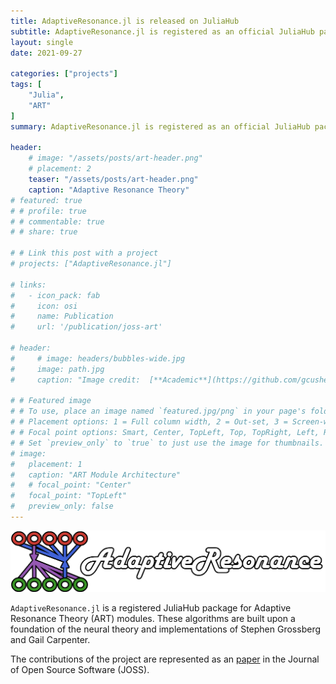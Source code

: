 ```yaml
---
title: AdaptiveResonance.jl is released on JuliaHub
subtitle: AdaptiveResonance.jl is registered as an official JuliaHub package at version 0.1.0
layout: single
date: 2021-09-27

categories: ["projects"]
tags: [
    "Julia",
    "ART"
]
summary: AdaptiveResonance.jl is registered as an official JuliaHub package at version 0.1.0.

header:
    # image: "/assets/posts/art-header.png"
    # placement: 2
    teaser: "/assets/posts/art-header.png"
    caption: "Adaptive Resonance Theory"
# featured: true
# # profile: true
# # commentable: true
# # share: true

# # Link this post with a project
# projects: ["AdaptiveResonance.jl"]

# links:
#   - icon_pack: fab
#     icon: osi
#     name: Publication
#     url: '/publication/joss-art'

# header:
#     # image: headers/bubbles-wide.jpg
#     image: path.jpg
#     caption: "Image credit:  [**Academic**](https://github.com/gcushen/hugo-academic/)"

# # Featured image
# # To use, place an image named `featured.jpg/png` in your page's folder.
# # Placement options: 1 = Full column width, 2 = Out-set, 3 = Screen-width
# # Focal point options: Smart, Center, TopLeft, Top, TopRight, Left, Right, BottomLeft, Bottom, BottomRight
# # Set `preview_only` to `true` to just use the image for thumbnails.
# image:
#   placement: 1
#   caption: "ART Module Architecture"
#   # focal_point: "Center"
#   focal_point: "TopLeft"
#   preview_only: false
---
```


![](/assets/posts/art-header.png)

`AdaptiveResonance.jl` is a registered JuliaHub package for Adaptive Resonance Theory (ART) modules.
These algorithms are built upon a foundation of the neural theory and implementations of Stephen Grossberg and Gail Carpenter.

The contributions of the project are represented as an [paper](https://joss.theoj.org/papers/10.21105/joss.03671) in the Journal of Open Source Software (JOSS).
